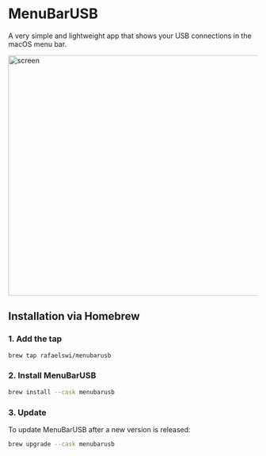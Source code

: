 # MenuBarUSB

A very simple and lightweight app that shows your USB connections in the macOS menu bar.

<img width="561" height="486" alt="screen" src="https://github.com/user-attachments/assets/d3f2c02c-ce8b-4d97-8eab-54a211c3aeb8" />

## Installation via Homebrew

### 1. Add the tap

```bash
brew tap rafaelswi/menubarusb
```

### 2. Install MenuBarUSB

```bash
brew install --cask menubarusb
```

### 3. Update

To update MenuBarUSB after a new version is released:

```bash
brew upgrade --cask menubarusb
```

